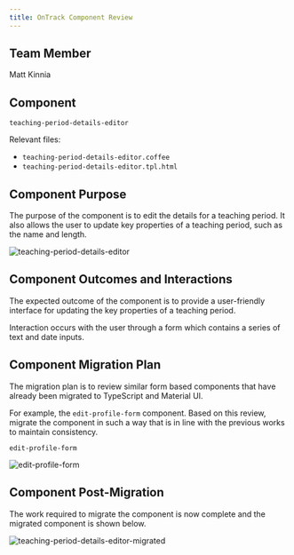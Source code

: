 ```yaml
---
title: OnTrack Component Review
---
```


## Team Member

Matt Kinnia

## Component

`teaching-period-details-editor`

Relevant files:

- `teaching-period-details-editor.coffee`
- `teaching-period-details-editor.tpl.html`

## Component Purpose

The purpose of the component is to edit the details for a teaching period. It also allows the user
to update key properties of a teaching period, such as the name and length.

![teaching-period-details-editor](/teaching-period-details-editor.png)

## Component Outcomes and Interactions

The expected outcome of the component is to provide a user-friendly interface for updating the key
properties of a teaching period.

Interaction occurs with the user through a form which contains a series of text and date inputs.

## Component Migration Plan

The migration plan is to review similar form based components that have already been migrated to
TypeScript and Material UI.

For example, the `edit-profile-form` component. Based on this review, migrate the component in such
a way that is in line with the previous works to maintain consistency.

`edit-profile-form`

![edit-profile-form](/edit-profile-form.png)

## Component Post-Migration

The work required to migrate the component is now complete and the migrated component is shown
below.

![teaching-period-details-editor-migrated](/teaching-period-details-editor-migrated.png)
